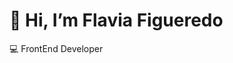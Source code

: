 # 👋 Hi, I’m Flavia Figueredo
<p> 💻 FrontEnd Developer </p>


<!---
flavia-figueredo/flavia-figueredo is a ✨ special ✨ repository because its `README.md` (this file) appears on your GitHub profile.
You can click the Preview link to take a look at your changes.
--->
